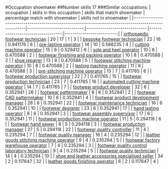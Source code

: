 #Occupation shoemaker
##Number skills 17
###Similar occupations:
| occupation                                                                                            |   skills in this occupation |   skills that match shoemaker |   percentage match with shoemaker |   skills not in shoemaker |
|:------------------------------------------------------------------------------------------------------|----------------------------:|------------------------------:|----------------------------------:|--------------------------:|
| [orthopaedic footwear technician](orthopaedic_footwear_technician.md)                                 |                          20 |                            17 |                          1        |                         3 |
| [bespoke footwear technician](bespoke_footwear_technician.md)                                         |                          22 |                            16 |                          0.941176 |                         6 |
| [pre-lasting operator](pre-lasting_operator.md)                                                       |                          14 |                            10 |                          0.588235 |                         4 |
| [cutting machine operator](cutting_machine_operator.md)                                               |                          15 |                             9 |                          0.529412 |                         6 |
| [sole and heel operator](sole_and_heel_operator.md)                                                   |                          10 |                             8 |                          0.470588 |                         2 |
| [footwear finishing and packing operator](footwear_finishing_and_packing_operator.md)                 |                          10 |                             8 |                          0.470588 |                         2 |
| [shoe repairer](shoe_repairer.md)                                                                     |                          13 |                             8 |                          0.470588 |                         5 |
| [footwear stitching machine operator](footwear_stitching_machine_operator.md)                         |                          10 |                             8 |                          0.470588 |                         2 |
| [lasting machine operator](lasting_machine_operator.md)                                               |                          11 |                             8 |                          0.470588 |                         3 |
| [pre-stitching machine operator](pre-stitching_machine_operator.md)                                   |                          13 |                             7 |                          0.411765 |                         6 |
| [footwear production supervisor](footwear_production_supervisor.md)                                   |                          22 |                             7 |                          0.411765 |                        15 |
| [footwear production technician](footwear_production_technician.md)                                   |                          23 |                             7 |                          0.411765 |                        16 |
| [automated cutting machine operator](automated_cutting_machine_operator.md)                           |                          14 |                             7 |                          0.411765 |                         7 |
| [footwear product developer](footwear_product_developer.md)                                           |                          32 |                             6 |                          0.352941 |                        26 |
| [footwear patternmaker](footwear_patternmaker.md)                                                     |                           8 |                             6 |                          0.352941 |                         2 |
| [footwear CAD patternmaker](footwear_CAD_patternmaker.md)                                             |                          10 |                             6 |                          0.352941 |                         4 |
| [footwear product development manager](footwear_product_development_manager.md)                       |                          28 |                             6 |                          0.352941 |                        22 |
| [footwear maintenance technician](footwear_maintenance_technician.md)                                 |                          16 |                             6 |                          0.352941 |                        10 |
| [footwear designer](footwear_designer.md)                                                             |                          23 |                             6 |                          0.352941 |                        17 |
| [hand lasting operator](hand_lasting_operator.md)                                                     |                           8 |                             6 |                          0.352941 |                         2 |
| [footwear assembly supervisor](footwear_assembly_supervisor.md)                                       |                          17 |                             6 |                          0.352941 |                        11 |
| [footwear production machine operator](footwear_production_machine_operator.md)                       |                          11 |                             5 |                          0.294118 |                         6 |
| [footwear hand sewer](footwear_hand_sewer.md)                                                         |                           8 |                             5 |                          0.294118 |                         3 |
| [footwear production manager](footwear_production_manager.md)                                         |                          27 |                             5 |                          0.294118 |                        22 |
| [footwear quality controller](footwear_quality_controller.md)                                         |                          11 |                             4 |                          0.235294 |                         7 |
| [footwear quality manager](footwear_quality_manager.md)                                               |                          16 |                             4 |                          0.235294 |                        12 |
| [leather goods stitching machine operator](leather_goods_stitching_machine_operator.md)               |                           9 |                             4 |                          0.235294 |                         5 |
| [footwear factory warehouse operator](footwear_factory_warehouse_operator.md)                         |                           7 |                             4 |                          0.235294 |                         3 |
| [footwear quality control laboratory technician](footwear_quality_control_laboratory_technician.md)   |                           9 |                             4 |                          0.235294 |                         5 |
| [footwear quality technician](footwear_quality_technician.md)                                         |                          14 |                             4 |                          0.235294 |                        10 |
| [shoe and leather accessories specialised seller](shoe_and_leather_accessories_specialised_seller.md) |                          34 |                             2 |                          0.117647 |                        32 |
| [leather goods finishing operator](leather_goods_finishing_operator.md)                               |                           6 |                             2 |                          0.117647 |                         4 |
